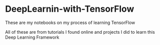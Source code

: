 # DeepLearnin-with-TensorFlow

These are my notebooks on my process of learning TensorFlow

All of these are from tutorials I found online and projects I did to learn this Deep Learning Framework
